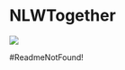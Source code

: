 # NLWTogether

<img src="https://lh3.googleusercontent.com/XFVfEJsblPXr0BldlJ-NuX8pur7cC8UNHFtw7zKzP7AkKnHXeZyvcJ4QG0c82WlWXS9nwFkfF-55dEIU3KVrC26pe8zmWeeFPh4q8MirRZwXQYlviPm1MeSCxbI0yNXPBZr6FeT6vN_Fy9exJzdyFj9u5g9IVZXKyfW8cE_l6hKPx_8nUtgfoUtdsHodPg9LhlVNa8e2FEzg3zxu5CsVb90lZGIc49E9Vf5YxVFCceSYzOVRyqydVlod5lrEYO2srbJb1LzVUqt2PB-7JR2MNZpwAS1FHJ5sJDVM6tt-_5-CzU-h41nnBq3EY49jEc__kUHDzbnwQma_6V51M5XQNPl6oZw9G-B1298RBHB5M1fk73VvzvOrr4NR1F9wXHCz-ARjvyBG2_TgnLF__AUlT8EuIUp-0gPcoj0KB_VDJSBFupXeuzVlfLmyKvZYGtcoyq_kr3QuwM5MBI2Dmr6nUZdjI6X_GclqoHb8eR8hUnOhxX9U2yUgN-_-AUj38ef6ZbGAlI34z4abZnAxPKWtVShTXXeZq14ujS6c5uYBC640DlXLkGmzV3CI9llMHg-eiMH9BjXo6Cc6qFOBYrDqluzCY3l6Pu-aEcDFO2HV9ZLydO8ipBpVj8JiPxQXwkH-zPtm5nVysgOr_MN3Kwf4CxJ-oTzM9Y7rvgqqmdWO2JdeLTBvxnDTTiMzaZCHVcFvQZDxuDeT6TcHG2dIJuQ6vXE=w1187-h667-no?authuser=0">

#ReadmeNotFound!
